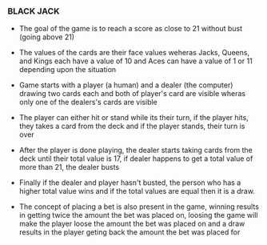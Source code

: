 ### BLACK JACK

* The goal of the game is to reach a score as close to 21 without bust (going above 21)

* The values of the cards are their face values weheras Jacks, Queens, and Kings each have a value of 10 and Aces can have a value of 1 or 11 depending upon the  situation

* Game starts with a player (a human) and a dealer (the computer) drawing two cards each and both of player's card are visible wheras only one of the dealers's cards are visible

* The player can either hit or stand while its their turn, if the player hits, they takes a card from the deck and if the player stands, their turn is over

* After the player is done playing, the dealer starts taking cards from the deck until their total value is 17, if dealer happens to get a total value of more than 21, the dealer busts

* Finally if the dealer and player hasn't busted, the person who has a higher total value wins and if the total values are equal then it is a draw.

* The concept of placing a bet is also present in the game, winning results in getting twice the amount the bet was placed on, loosing the game will make the player loose the amount the bet was placed on and a draw results in the player geting back the amount the bet was placed for


